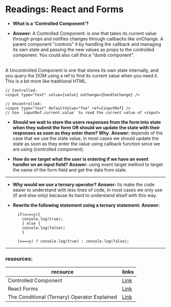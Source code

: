 # Readings: React and Forms

- **What is a ‘Controlled Component’?**
 * **Answer:** 
 A Controlled Component: is one that takes its current value through props and notifies changes through callbacks like onChange. A parent component "controls" it by handling the callback and managing its own state and passing the new values as props to the controlled component. You could also call this a "dumb component".
 </br>
 A Uncontrolled Component is one that stores its own state internally, and you query the DOM using a ref to find its current value when you need it. This is a bit more like traditional HTML.

 ```
// Controlled:
<input type="text" value={value} onChange={handleChange} />

// Uncontrolled:
<input type="text" defaultValue="foo" ref={inputRef} />
// Use `inputRef.current.value` to read the current value of <input>
```



- **Should we wait to store the users responses from the form into state when they submit the form OR should we update the state with their responses as soon as they enter them? Why.**
**Answer:** depends of the case that we use the state value, in most cases we should update the state as soon as they enter the value using callback function since we are using (controlled component).



- **How do we target what the user is entering if we have an event handler on an input field?**
**Answer:** 
using event target method to target the name of the form field and get the data from state.
___


- **Why would we use a ternary operator?**
    **Answer:** its make the code easier to understand with less lines of code, in most cases we only use (if and else only) because its hard to understand elseif with this way.
- **Rewrite the following statement using a ternary statement:**
    **Answer:** 


    ```
      if(x===y){
        console.log(true);
        } else {
        console.log(false);
        }

    ```    

    ```
      (x===y) ? console.log(true) : console.log(false);

    ```
___
### resources:
recource      | links
------------- | -------------
Controlled Component    | [Link](https://stackoverflow.com/questions/42522515/what-are-react-controlled-components-and-uncontrolled-components)
React Forms | [Link](https://reactjs.org/docs/forms.html) |
The Conditional (Ternary) Operator Explained | [Link](https://codeburst.io/javascript-the-conditional-ternary-operator-explained-cac7218beeff) |